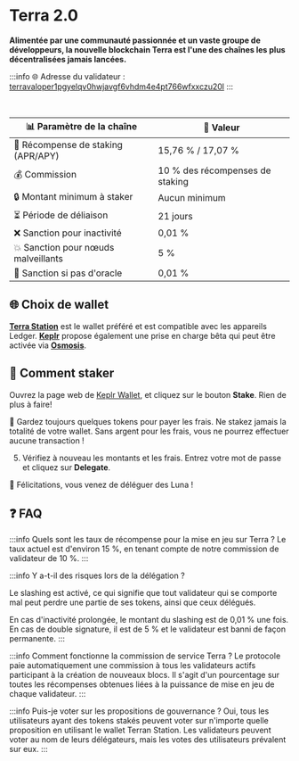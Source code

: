 # Terra 2.0

**Alimentée par une communauté passionnée et un vaste groupe de développeurs, la nouvelle blockchain Terra est l'une des chaînes les plus décentralisées jamais lancées.**

:::info
🌐 Adresse du validateur : [terravaloper1pgyelqv0hwjavgf6vhdm4e4pt766wfxxczu20l](https://finder.terra.money/mainnet/validator/terravaloper1pgyelqv0hwjavgf6vhdm4e4pt766wfxxczu20l)
:::

<br/>

| 📊 Paramètre de la chaîne           | 🎯 Valeur               |
|-------------------------------------|------------------------|
| 🎁 Récompense de staking (APR/APY)  | 15,76 % / 17,07 %        |
| 💰 Commission                       | 10 % des récompenses de staking |
| 🔒 Montant minimum à staker         | Aucun minimum             |
| ⏳ Période de déliaison              | 21 jours                |
| ❌ Sanction pour inactivité          | 0,01 %                  |
| 💥 Sanction pour nœuds malveillants | 5 %                     |
| 🎯 Sanction si pas d'oracle   | 0,01 %                  |

## 🌐 Choix de wallet

**[Terra Station](https://docs.terra.money/docs/learn/terra-station/download/terra-station-desktop.html)** est le wallet préféré et est compatible avec les appareils Ledger. **[Keplr](https://wallet.keplr.app/)** propose également une prise en charge bêta qui peut être activée via **[Osmosis](https://app.osmosis.zone/assets)**.

## 🏁 Comment staker

Ouvrez la page web de <a href="https://wallet.keplr.app/chains/terra?modal=validator&chain=phoenix-1&validator_address=terravaloper1pgyelqv0hwjavgf6vhdm4e4pt766wfxxczu20l" target="_blank" rel="noopener noreferrer">Keplr Wallet</a>, et cliquez sur le bouton **Stake**. Rien de plus à faire!

🚨 Gardez toujours quelques tokens pour payer les frais. Ne stakez jamais la totalité de votre wallet. Sans argent pour les frais, vous ne pourrez effectuer aucune transaction !

5. Vérifiez à nouveau les montants et les frais. Entrez votre mot de passe et cliquez sur **Delegate**.

🎉 Félicitations, vous venez de déléguer des Luna !

## ❓ FAQ

:::info Quels sont les taux de récompense pour la mise en jeu sur Terra ?
Le taux actuel est d'environ 15 %, en tenant compte de notre commission de validateur de 10 %.
:::

:::info Y a-t-il des risques lors de la délégation ?

Le slashing est activé, ce qui signifie que tout validateur qui se comporte mal peut perdre une partie de ses tokens, ainsi que ceux délégués.

En cas d'inactivité prolongée, le montant du slashing est de 0,01 % une fois. En cas de double signature, il est de 5 % et le validateur est banni de façon permanente.
:::

:::info Comment fonctionne la commission de service Terra ?
Le protocole paie automatiquement une commission à tous les validateurs actifs participant à la création de nouveaux blocs. Il s'agit d'un pourcentage sur toutes les récompenses obtenues liées à la puissance de mise en jeu de chaque validateur.
:::

:::info Puis-je voter sur les propositions de gouvernance ?
Oui, tous les utilisateurs ayant des tokens stakés peuvent voter sur n'importe quelle proposition en utilisant le wallet Terran Station.
Les validateurs peuvent voter au nom de leurs délégateurs, mais les votes des utilisateurs prévalent sur eux.
:::
